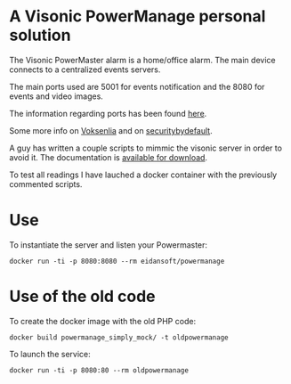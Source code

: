 # A Visonic PowerManage personal solution #

The Visonic PowerMaster alarm is a home/office alarm. The main device connects to a centralized events servers.

The main ports used are 5001 for events notification and the 8080 for events and video images.

The information regarding ports has been found [here](http://www.smarttech.ro/files/powermanageprofessional_pre-installation_requireme.pdf).

Some more info on [Voksenlia](http://voksenlia.net/powerlink/) and on [securitybydefault](http://www.securitybydefault.com/2012/01/alarma-visonic-powermax-pro-un-estudio.html).

A guy has written a couple scripts to mimmic the visonic server in order to avoid it. The documentation is [available for download](https://www.dropbox.com/s/s2zkjko0ihhfvcm/Configuring%20an%20in-house%20notification%20service%20for%20Visonic%20PowerLink2.pdf?dl=0).

To test all readings I have lauched a docker container with the previously commented scripts.

# Use #
To instantiate the server and listen your Powermaster:

```docker run -ti -p 8080:8080 --rm eidansoft/powermanage```

# Use of the old code #
To create the docker image with the old PHP code:

```docker build powermanage_simply_mock/ -t oldpowermanage```

To launch the service:

```docker run -ti -p 8080:80 --rm oldpowermanage```
